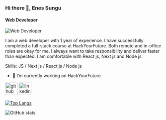 ### Hi there 👋, Enes Sungu
#### Web Developer
![Web Developer](https://miro.medium.com/v2/resize:fit:966/1*OA9c8CovXaqjwbzi_qYKsA.jpeg)

I am a web developer with 1 year of experience. I have successfully completed a full-stack course at HackYourFuture. Both remote and in-office roles are okay for me. I always want to take responsibility and deliver faster than expected. I am comfortable with React js, Next js and Node js.

Skills: JS / Next js / React js / Node js

- 🔭 I’m currently working on HackYourFuture 


[<img src='https://cdn.jsdelivr.net/npm/simple-icons@3.0.1/icons/github.svg' alt='github' height='40'>](https://github.com/Snggenes)  [<img src='https://cdn.jsdelivr.net/npm/simple-icons@3.0.1/icons/linkedin.svg' alt='linkedin' height='40'>](https://www.linkedin.com/in/https://www.linkedin.com/in/enes-s%C3%BCng%C3%BC-2218492b9//)  

[![Top Langs](https://github-readme-stats.vercel.app/api/top-langs/?username=Snggenes)](https://github.com/anuraghazra/github-readme-stats)

![GitHub stats](https://github-readme-stats.vercel.app/api?username=Snggenes&show_icons=true)  

